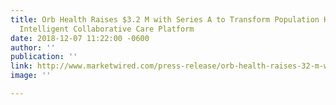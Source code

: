 ```yaml
---
title: Orb Health Raises $3.2 M with Series A to Transform Population Health Through
  Intelligent Collaborative Care Platform
date: 2018-12-07 11:22:00 -0600
author: ''
publication: ''
link: http://www.marketwired.com/press-release/orb-health-raises-32-m-with-series-a-transform-population-health-through-intelligent-2179057.htm
image: ''

---
```

